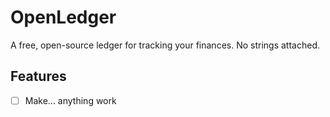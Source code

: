 # OpenLedger
A free, open-source ledger for tracking your finances. No strings attached.

## Features
- [ ] Make... anything work